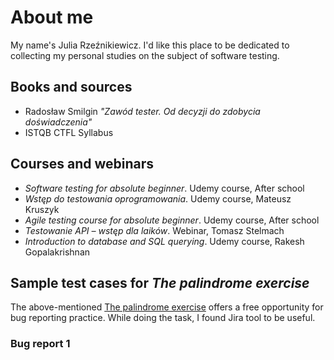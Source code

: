 # About me
My name's Julia Rzeźnikiewicz. I'd like this place to be dedicated to collecting my personal studies on the subject of software testing. 

## Books and sources 
- Radosław Smilgin *"Zawód tester. Od decyzji do zdobycia doświadczenia"*
- ISTQB CTFL Syllabus 

## Courses and webinars
- *Software testing for absolute beginner*. Udemy course, After school
- *Wstęp do testowania oprogramowania*. Udemy course, Mateusz Kruszyk
- *Agile testing course for absolute beginner*. Udemy course, After school
- *Testowanie API – wstęp dla laików*. Webinar, Tomasz Stelmach
- *Introduction to database and SQL querying*. Udemy course, Rakesh Gopalakrishnan

## Sample test cases for *The palindrome exercise*
The above-mentioned [The palindrome exercise](https://xndev.com/palindrome) offers a free opportunity for bug reporting practice. While doing the task, I found Jira tool to be useful.
### Bug report 1

